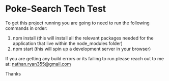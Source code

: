 # Poke-Search Tech Test

To get this project running you are going to need to run the following commands in order:

1. npm install (this will install all the relevant packages needed for the application that live within the node_modules folder)
2. npm start (this will spin up a development server in your browser)

If you are getting any build errors or its failing to run please reach out to me at: nathan.ryan355@gmail.com

Thanks

